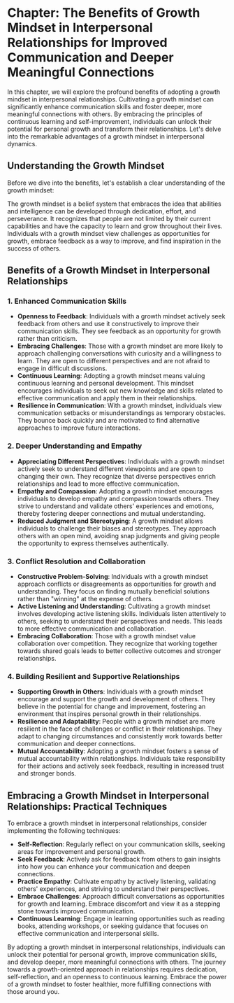 Chapter: The Benefits of Growth Mindset in Interpersonal Relationships for Improved Communication and Deeper Meaningful Connections
===================================================================================================================================

In this chapter, we will explore the profound benefits of adopting a growth mindset in interpersonal relationships. Cultivating a growth mindset can significantly enhance communication skills and foster deeper, more meaningful connections with others. By embracing the principles of continuous learning and self-improvement, individuals can unlock their potential for personal growth and transform their relationships. Let's delve into the remarkable advantages of a growth mindset in interpersonal dynamics.

**Understanding the Growth Mindset**
------------------------------------

Before we dive into the benefits, let's establish a clear understanding of the growth mindset:

The growth mindset is a belief system that embraces the idea that abilities and intelligence can be developed through dedication, effort, and perseverance. It recognizes that people are not limited by their current capabilities and have the capacity to learn and grow throughout their lives. Individuals with a growth mindset view challenges as opportunities for growth, embrace feedback as a way to improve, and find inspiration in the success of others.

**Benefits of a Growth Mindset in Interpersonal Relationships**
---------------------------------------------------------------

### **1. Enhanced Communication Skills**

* **Openness to Feedback**: Individuals with a growth mindset actively seek feedback from others and use it constructively to improve their communication skills. They see feedback as an opportunity for growth rather than criticism.
* **Embracing Challenges**: Those with a growth mindset are more likely to approach challenging conversations with curiosity and a willingness to learn. They are open to different perspectives and are not afraid to engage in difficult discussions.
* **Continuous Learning**: Adopting a growth mindset means valuing continuous learning and personal development. This mindset encourages individuals to seek out new knowledge and skills related to effective communication and apply them in their relationships.
* **Resilience in Communication**: With a growth mindset, individuals view communication setbacks or misunderstandings as temporary obstacles. They bounce back quickly and are motivated to find alternative approaches to improve future interactions.

### **2. Deeper Understanding and Empathy**

* **Appreciating Different Perspectives**: Individuals with a growth mindset actively seek to understand different viewpoints and are open to changing their own. They recognize that diverse perspectives enrich relationships and lead to more effective communication.
* **Empathy and Compassion**: Adopting a growth mindset encourages individuals to develop empathy and compassion towards others. They strive to understand and validate others' experiences and emotions, thereby fostering deeper connections and mutual understanding.
* **Reduced Judgment and Stereotyping**: A growth mindset allows individuals to challenge their biases and stereotypes. They approach others with an open mind, avoiding snap judgments and giving people the opportunity to express themselves authentically.

### **3. Conflict Resolution and Collaboration**

* **Constructive Problem-Solving**: Individuals with a growth mindset approach conflicts or disagreements as opportunities for growth and understanding. They focus on finding mutually beneficial solutions rather than "winning" at the expense of others.
* **Active Listening and Understanding**: Cultivating a growth mindset involves developing active listening skills. Individuals listen attentively to others, seeking to understand their perspectives and needs. This leads to more effective communication and collaboration.
* **Embracing Collaboration**: Those with a growth mindset value collaboration over competition. They recognize that working together towards shared goals leads to better collective outcomes and stronger relationships.

### **4. Building Resilient and Supportive Relationships**

* **Supporting Growth in Others**: Individuals with a growth mindset encourage and support the growth and development of others. They believe in the potential for change and improvement, fostering an environment that inspires personal growth in their relationships.
* **Resilience and Adaptability**: People with a growth mindset are more resilient in the face of challenges or conflict in their relationships. They adapt to changing circumstances and consistently work towards better communication and deeper connections.
* **Mutual Accountability**: Adopting a growth mindset fosters a sense of mutual accountability within relationships. Individuals take responsibility for their actions and actively seek feedback, resulting in increased trust and stronger bonds.

**Embracing a Growth Mindset in Interpersonal Relationships: Practical Techniques**
-----------------------------------------------------------------------------------

To embrace a growth mindset in interpersonal relationships, consider implementing the following techniques:

* **Self-Reflection**: Regularly reflect on your communication skills, seeking areas for improvement and personal growth.
* **Seek Feedback**: Actively ask for feedback from others to gain insights into how you can enhance your communication and deepen connections.
* **Practice Empathy**: Cultivate empathy by actively listening, validating others' experiences, and striving to understand their perspectives.
* **Embrace Challenges**: Approach difficult conversations as opportunities for growth and learning. Embrace discomfort and view it as a stepping stone towards improved communication.
* **Continuous Learning**: Engage in learning opportunities such as reading books, attending workshops, or seeking guidance that focuses on effective communication and interpersonal skills.

By adopting a growth mindset in interpersonal relationships, individuals can unlock their potential for personal growth, improve communication skills, and develop deeper, more meaningful connections with others. The journey towards a growth-oriented approach in relationships requires dedication, self-reflection, and an openness to continuous learning. Embrace the power of a growth mindset to foster healthier, more fulfilling connections with those around you.

